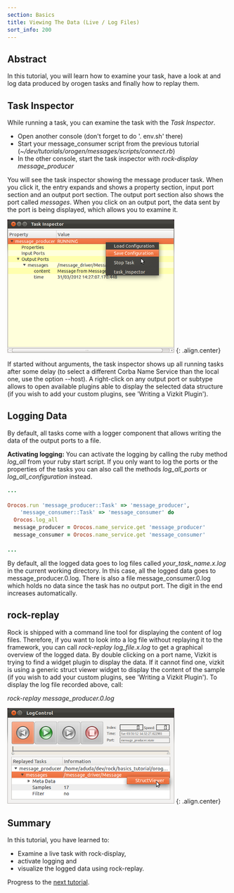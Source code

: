 ```yaml
---
section: Basics
title: Viewing The Data (Live / Log Files)
sort_info: 200
---
```


Abstract
-----------
In this tutorial, you will learn how to examine your task, have a look at and 
log data produced by orogen tasks and finally how to replay them.

Task Inspector
---------------
While running a task, you can examine the task with the *Task Inspector*.

* Open another console (don't forget to do '. env.sh' there)
* Start your message_consumer script from the previous tutorial (_~/dev/tutorials/orogen/messages/scripts/connect.rb_)
* In the other console, start the task inspector with *rock-display message_producer*

You will see the task inspector showing the message producer task. When you click it, the entry expands and shows a property section, input port section and an output port section. The output port section also shows the port called _messages_. When you click on an output port, the data sent by the port is being displayed, which allows you to examine it. 

![Task Inspector](200_task_inspector.png)
{: .align.center}

If started without arguments, the task inspector shows up all running tasks after
some delay (to select a different Corba Name Service than the local one, use the
option \-\-host). A right-click on any output port or subtype allows to open available plugins able to display the selected data structure (if you wish to add your custom plugins, see 'Writing a Vizkit Plugin').

Logging Data
------------
By default, all tasks come with a logger component that allows writing the data of the output ports to a file.

**Activating logging:** You can activate the logging by calling the ruby
method *log_all* from your ruby start script. If you only want to log the
ports or the properties of the tasks you can also call the methods
*log_all_ports* or *log_all_configuration* instead.

~~~ ruby
...

Orocos.run 'message_producer::Task' => 'message_producer', 
    'message_consumer::Task' => 'message_consumer' do  
  Orocos.log_all
  message_producer = Orocos.name_service.get 'message_producer'
  message_consumer = Orocos.name_service.get 'message_consumer'

...
~~~

By default, all the logged data goes to log files called *your_task_name.x.log* in
the current working directory. In this case, all the logged data goes to  
message_producer.0.log. There is also a file message_consumer.0.log which
holds no data since the task has no output port. The digit in the end
increases automatically.

rock-replay
-----------
Rock is shipped with a command line tool for displaying the content of log
files. Therefore, if you want to look into a log file without replaying it to
the framework, you can call *rock-replay log_file.x.log* to get a graphical
overview of the logged data. By double clicking on a port name, Vizkit is
trying to find a widget plugin to display the data. If it cannot find one,
vizkit is using a generic struct viewer widget to display the content of the
sample (if you wish to add your custom plugins, see 'Writing a Vizkit Plugin'). 
To display the log file recorded above, call:  
  
*rock-replay message_producer.0.log*

![Rock Replay](200_rock_replay.png)
{: .align.center}

Summary
-----------
In this tutorial, you have learned to: 

 * Examine a live task with rock-display,
 * activate logging and
 * visualize the logged data using rock-replay.

Progress to the [next tutorial](500_simulate_a_robot.html).

